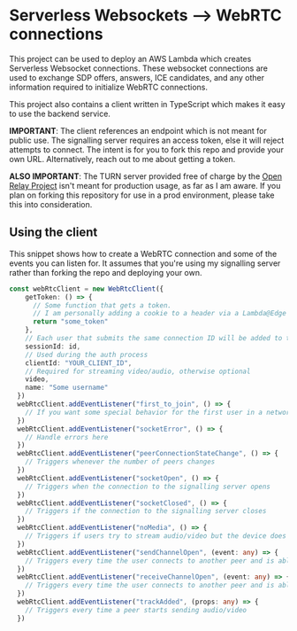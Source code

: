 # Serverless Websockets --> WebRTC connections

This project can be used to deploy an AWS Lambda which creates Serverless Websocket connections. These websocket connections are used to exchange SDP offers, answers, ICE candidates, and any other information required to initialize WebRTC connections.

This project also contains a client written in TypeScript which makes it easy to use the backend service.

**IMPORTANT**: The client references an endpoint which is not meant for public use. The signalling server requires an access token, else it will reject attempts to connect. The intent is for you to fork this repo and provide your own URL. Alternatively, reach out to me about getting a token.

**ALSO IMPORTANT**: The TURN server provided free of charge by the [Open Relay Project](https://www.metered.ca/tools/openrelay/) isn't meant for production usage, as far as I am aware. If you plan on forking this repository for use in a prod environment, please take this into consideration.

## Using the client

This snippet shows how to create a WebRTC connection and some of the events you can listen for.
It assumes that you're using my signalling server rather than forking the repo and deploying your own.

```typescript
const webRtcClient = new WebRtcClient({
    getToken: () => {
      // Some function that gets a token.
      // I am personally adding a cookie to a header via a Lambda@Edge function.
      return "some_token"
    },
    // Each user that submits the same connection ID will be added to the same p2p network
    sessionId: id,
    // Used during the auth process
    clientId: "YOUR_CLIENT_ID",
    // Required for streaming video/audio, otherwise optional
    video,
    name: "Some username"
  })
  webRtcClient.addEventListener("first_to_join", () => {
    // If you want some special behavior for the first user in a network, use this event
  })
  webRtcClient.addEventListener("socketError", () => {
    // Handle errors here
  })
  webRtcClient.addEventListener("peerConnectionStateChange", () => {
    // Triggers whenever the number of peers changes
  })
  webRtcClient.addEventListener("socketOpen", () => {
    // Triggers when the connection to the signalling server opens
  })
  webRtcClient.addEventListener("socketClosed", () => {
    // Triggers if the connection to the signalling server closes
  })
  webRtcClient.addEventListener("noMedia", () => {
    // Triggers if users try to stream audio/video but the device does not support this
  })
  webRtcClient.addEventListener("sendChannelOpen", (event: any) => {
    // Triggers every time the user connects to another peer and is able to send data
  })
  webRtcClient.addEventListener("receiveChannelOpen", (event: any) => {
    // Triggers every time the user connects to another peer and is able to receive data
  })
  webRtcClient.addEventListener("trackAdded", (props: any) => {
    // Triggers every time a peer starts sending audio/video
  })
```

